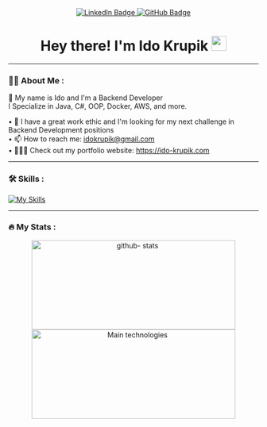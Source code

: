 <div id="badges" align="center">
  <a href="https://www.linkedin.com/in/idokrupik">
    <img src="https://img.shields.io/badge/LinkedIn-blue?style=for-the-badge&logo=linkedin&logoColor=white" alt="LinkedIn Badge"/>
  </a>
  
   <a href="https://github.com/Idokr1">
    <img src="https://img.shields.io/badge/GitHub-lightgrey?style=for-the-badge&logo=github&logoColor=white" alt="GitHub Badge"/>
  </a>
</div>

<div align="center">
<img src="https://komarev.com/ghpvc/?username=Idokr1&style=flat-square&color=blue" alt=""/>
</div>

<h1 align="center">
  Hey there! I'm Ido Krupik
  <img src="https://media.giphy.com/media/hvRJCLFzcasrR4ia7z/giphy.gif" width="30px"/>
</h1>

---

### :man_technologist: About Me :

🤔 My name is Ido and I'm a Backend Developer <br/>
I Specialize in Java, C#, OOP, Docker, AWS, and more. <br/>

• 🌱 I have a great work ethic and I'm looking for my next challenge in Backend Development positions<br>
• 📫 How to reach me: idokrupik@gmail.com <br>
• 👨🏻‍💻 Check out my portfolio website: https://ido-krupik.com <br>

---

### :hammer_and_wrench: Skills :
[![My Skills](https://skillicons.dev/icons?i=java,cs,py,docker,react,dotnet,aws,azure,git,postman,kafka,redis,cassandra,postgres)](https://skillicons.dev)

---

### :fire: My Stats :

<p align="center">
<a href="https://github.com/Idokr1">
  <img height="180em" width="410em" src="https://github-readme-stats-eight-theta.vercel.app/api?username=Idokr1&show_icons=true&theme=buefy&include_all_commits=true&count_private=true" alt="github- stats"/>
  <img height="180em" width="410em" src="https://github-readme-stats-eight-theta.vercel.app/api/top-langs/?username=Idokr1&layout=compact&langs_count=8&theme=buefy" alt="Main technologies"/>
</a>
</p>

